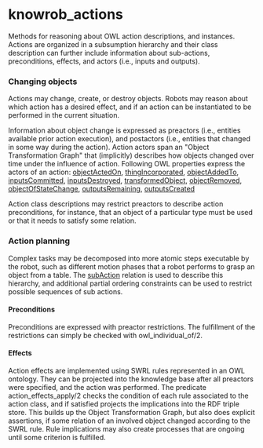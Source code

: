 knowrob_actions
===

Methods for reasoning about OWL action descriptions,
and instances.
Actions are organized in a subsumption hierarchy
and their class description can further include 
information about sub-actions, preconditions,
effects, and actors (i.e., inputs and outputs).

### Changing objects

Actions may change, create, or destroy objects.
Robots may reason about which action has a desired
effect, and if an action can be instantiated to be performed
in the current situation.

Information about object change is expressed as preactors (i.e., entities available prior action execution),
and postactors (i.e., entities that changed in some way during the action).
Action actors span an "Object Transformation Graph" that (implicitly) describes how objects
changed over time under the influence of action.
Following OWL properties express the actors of an action:
[objectActedOn](http://knowrob.org/kb/knowrob.owl#objectActedOn),
[thingIncorporated](http://knowrob.org/kb/knowrob.owl#thingIncorporated),
[objectAddedTo](http://knowrob.org/kb/knowrob.owl#objectAddedTo),
[inputsCommitted](http://knowrob.org/kb/knowrob.owl#inputsCommitted),
[inputsDestroyed](http://knowrob.org/kb/knowrob.owl#inputsDestroyed),
[transformedObject](http://knowrob.org/kb/knowrob.owl#transformedObject),
[objectRemoved](http://knowrob.org/kb/knowrob.owl#objectRemoved),
[objectOfStateChange](http://knowrob.org/kb/knowrob.owl#objectOfStateChange),
[outputsRemaining](http://knowrob.org/kb/knowrob.owl#outputsRemaining),
[outputsCreated](http://knowrob.org/kb/knowrob.owl#outputsCreated)

Action class descriptions may restrict preactors to describe action preconditions,
for instance, that an object of a particular type must be used or
that it needs to satisfy some relation.

### Action planning

Complex tasks may be decomposed into more atomic steps executable by the robot,
such as different motion phases that a robot performs to grasp an object
from a table.
The [subAction](http://knowrob.org/kb/knowrob.owl#subAction) relation is used to describe this hierarchy,
and additional partial ordering constraints can be used to restrict
possible sequences of sub actions.

#### Preconditions

Preconditions are expressed with preactor restrictions.
The fulfillment of the restrictions can simply be checked with owl_individual_of/2.

#### Effects

Action effects are implemented using SWRL rules represented in an OWL ontology.
They can be projected into the knowledge base after all preactors were specified,
and the action was performed.
The predicate action_effects_apply/2 checks the condition of
each rule associated to the action class,
and if satisfied projects the implications into the RDF triple store.
This builds up the Object Transformation Graph, but also does explicit
assertions, if some relation of an involved object changed according to the SWRL rule.
Rule implications may also create processes that are ongoing until some criterion
is fulfilled.
